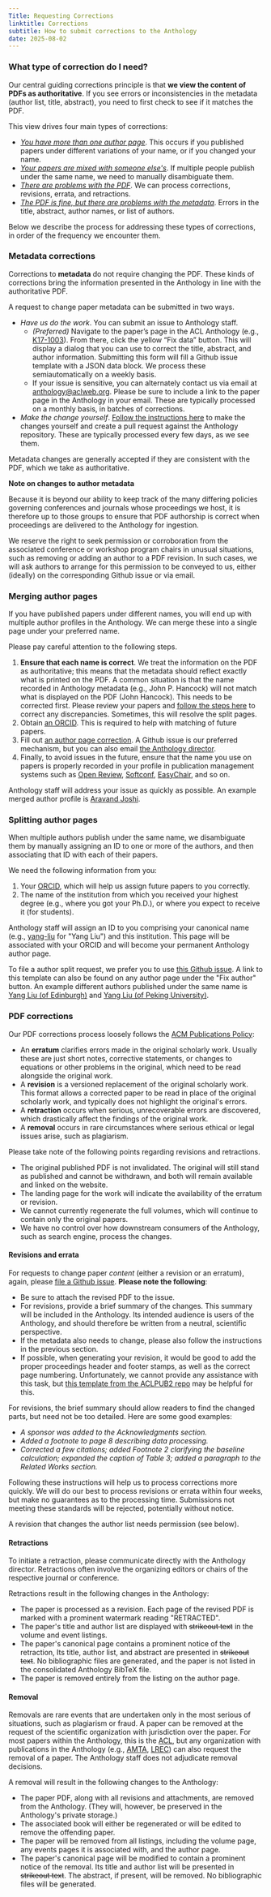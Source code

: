 ```yaml
---
Title: Requesting Corrections
linktitle: Corrections
subtitle: How to submit corrections to the Anthology
date: 2025-08-02
---
```


### What type of correction do I need?

Our central guiding corrections principle is that **we view the content of PDFs as authoritative**. If you see errors or inconsistencies in the metadata (author list, title, abstract), you need to first check to see if it matches the PDF.

This view drives four main types of corrections:

* [_You have more than one author page_](#merging-author-pages). This occurs if you published papers under different variations of your name, or if you changed your name.
* [_Your papers are mixed with someone else's_](#splitting-author-pages). If multiple people publish under the same name, we need to manually disambiguate them.
* [_There are problems with the PDF_](#pdf-corrections). We can process corrections, revisions, errata, and retractions.
* [_The PDF is fine, but there are problems with the metadata_](#metadata-corrections). Errors in the title, abstract, author names, or list of authors.

Below we describe the process for addressing these types of corrections, in order of the frequency we encounter them.

### Metadata corrections

Corrections to **metadata** do not require changing the PDF.
These kinds of corrections bring the information presented in the Anthology in line with the authoritative PDF.

A request to change paper metadata can be submitted in two ways.

- _Have us do the work_. You can submit an issue to Anthology staff.
   -  _(Preferred)_ Navigate to the paper’s page in the ACL Anthology (e.g., [K17-1003](https://aclanthology.org/K17-1003)). From there, click the yellow “Fix data” button. This will display a dialog that you can use to correct the title, abstract, and author information. Submitting this form will fill a Github issue template with a JSON data block. We process these semiautomatically on a weekly basis.
   -  If your issue is sensitive, you can alternately contact us via email at anthology@aclweb.org.
      Please be sure to include a link to the paper page in the Anthology in your email. These are typically
      processed on a monthly basis, in batches of corrections.
- _Make the change yourself_. [Follow the instructions here](https://github.com/acl-org/acl-anthology/wiki/Issuing-Pull-Requests-For-Corrections) to make the changes yourself and create a pull request against the Anthology repository. These are typically processed every few days, as we see them.

Metadata changes are generally accepted if they are consistent with the PDF, which we take as authoritative.

**Note on changes to author metadata**

Because it is beyond our ability to keep track of the many differing policies governing conferences and journals whose proceedings we host, it is therefore up to those groups to ensure that PDF authorship is correct when proceedings are delivered to the Anthology for ingestion.

We reserve the right to seek permission or corroboration from the associated conference or workshop program chairs in unusual situations, such as removing or adding an author to a PDF revision.
In such cases, we will ask authors to arrange for this permission to be conveyed to us, either (ideally) on the corresponding Github issue or via email.

### Merging author pages

If you have published papers under different names, you will end up with multiple author profiles in the Anthology. We can merge these into a single page under your preferred name.

Please pay careful attention to the following steps.

1. **Ensure that each name is correct**. We treat the information on the PDF as authoritative; this means that the metadata should reflect exactly what is printed on the PDF. A common situation is that the name recorded in Anthology metadata (e.g., John P. Hancock) will not match what is displayed on the PDF (John Hancock). This needs to be corrected first. Please review your papers and [follow the steps here](#metadata-corrections) to correct any discrepancies. Sometimes, this will resolve the split pages.
2. Obtain [an ORCID](https://orcid.org). This is required to help with matching of future papers.
3. Fill out [an author page correction](https://github.com/acl-org/acl-anthology/issues/new?template=02-name-correction.yml). A Github issue is our preferred mechanism, but you can also email [the Anthology director](mailto:anthology@aclweb.org).
4. Finally, to avoid issues in the future, ensure that the name you use on papers is properly recorded in your profile in publication management systems such as [Open Review](https://openreview.net), [Softconf](https://softconf.com), [EasyChair](https://easychair.org), and so on.

Anthology staff will address your issue as quickly as possible.
An example merged author profile is [Aravand Joshi](https://aclanthology.org/people/aravind-joshi).

### Splitting author pages

When multiple authors publish under the same name, we disambiguate them by manually assigning an ID to one or more of the authors, and then associating that ID with each of their papers.

We need the following information from you:
1. Your [ORCID](https://orcid.org/), which will help us assign future papers to you correctly.
2. The name of the institution from which you received your highest degree (e.g., where you got your Ph.D.), or where you expect to receive it (for students).

Anthology staff will assign an ID to you comprising your canonical name (e.g., [yang-liu]() for "Yang Liu") and this institution. This page will be associated with your ORCID and will become your permanent Anthology author page.

To file a author split request, we prefer you to use [this Github issue](https://github.com/acl-org/acl-anthology/issues/new?template=02-name-correction.yml). A link to this template can also be found on any author page under the "Fix author" button. An example different authors published under the same name is [Yang Liu (of Edinburgh)](https://aclanthology.org/people/yang-liu-edinburgh/) and [Yang Liu (of Peking University)](https://aclanthology.org/people/yang-liu-pk).

### PDF corrections

Our PDF corrections process loosely follows the [ACM Publications Policy](https://www.acm.org/publications/policies/):

* An **erratum** clarifies errors made in the original scholarly work.
  Usually these are just short notes, corrective statements, or changes to equations or other problems in the original, which need to be read alongside the original work.
* A **revision** is a versioned replacement of the original scholarly work.
  This format allows a corrected paper to be read in place of the original scholarly work, and typically does not highlight the original's errors.
* A **retraction** occurs when serious, unrecoverable errors are discovered, which drastically affect the findings of the original work.
* A **removal** occurs in rare circumstances where serious ethical or legal issues arise, such as plagiarism.

Please take note of the following points regarding revisions and retractions.

* The original published PDF is not invalidated.
  The original will still stand as published and cannot be withdrawn, and both will remain available and linked on the website.
* The landing page for the work will indicate the availability of the erratum or revision.
* We cannot currently regenerate the full volumes, which will continue to contain only the original papers.
* We have no control over how downstream consumers of the Anthology, such as search engine, process the changes.

#### Revisions and errata

For requests to change paper *content* (either a revision or an erratum), again, please [file a Github issue](https://github.com/acl-org/acl-anthology/issues/new?assignees=anthology-assist&labels=correction%2Crevision&template=03-revision-or-errata.yml&title=Paper+Revision%7Breplace+with+Anthology+ID%7D).
**Please note the following**:

- Be sure to attach the revised PDF to the issue.
- For revisions, provide a brief summary of the changes.
  This summary will be included in the Anthology.
	Its intended audience is users of the Anthology, and should therefore be written from a neutral, scientific perspective.
- If the metadata also needs to change, please also follow the instructions in the previous section.
- If possible, when generating your revision, it would be good to add the proper proceedings header and footer stamps, as well as the correct page numbering.
  Unfortunately, we cannot provide any assistance with this task, but [this template from the ACLPUB2 repo](https://github.com/rycolab/aclpub2/blob/main/aclpub2/templates/watermarked_pdf.tex) may be helpful for this.

For revisions, the brief summary should allow readers to find the changed parts, but need not be too detailed.
Here are some good examples:

- *A sponsor was added to the Acknowledgments section.*
- *Added a footnote to page 8 describing data processing.*
- *Corrected a few citations; added Footnote 2 clarifying the baseline calculation; expanded the caption of Table 3; added a paragraph to the Related Works section.*

Following these instructions will help us to process corrections more quickly.
We will do our best to process revisions or errata within four weeks, but make no guarantees as to the processing time.
Submissions not meeting these standards will be rejected, potentially without notice.

A revision that changes the author list needs permission (see below).

#### Retractions

To initiate a retraction, please communicate directly with the Anthology director.
Retractions often involve the organizing editors or chairs of the respective journal or conference.

Retractions result in the following changes in the Anthology:

* The paper is processed as a revision.
  Each page of the revised PDF is marked with a prominent watermark reading "RETRACTED".
* The paper's title and author list are displayed with ~~strikeout text~~ in the volume and event listings.
* The paper's canonical page contains a prominent notice of the retraction,
  Its title, author list, and abstract are presented in ~~strikeout text~~.
  No bibliographic files are generated, and the paper is not listed in the consolidated Anthology BibTeX file.
* The paper is removed entirely from the listing on the author page.

#### Removal

Removals are rare events that are undertaken only in the most serious of situations, such as plagiarism or fraud.
A paper can be removed at the request of the scientific organization with jurisdiction over the paper.
For most papers within the Anthology, this is the [ACL](https://www.aclweb.org/), but any organization with publications in the Anthology (e.g., [AMTA](https://www.amtaweb.org/), [LREC](https://lrec-conf.org)) can also request the removal of a paper.
The Anthology staff does not adjudicate removal decisions.

A removal will result in the following changes to the Anthology:

* The paper PDF, along with all revisions and attachments, are removed from the Anthology.
  (They will, however, be preserved in the Anthology's private storage.)
* The associated book will either be regenerated or will be edited to remove the offending paper.
* The paper will be removed from all listings, including the volume page, any events pages it is associated with, and the author page.
* The paper's canonical page will be modified to contain a prominent notice of the removal.
  Its title and author list will be presented in ~~strikeout text~~.
  The abstract, if present, will be removed.
  No bibliographic files will be generated.
